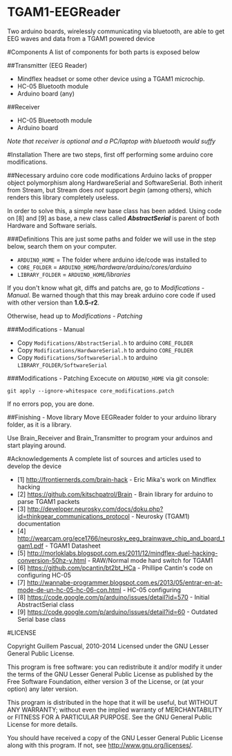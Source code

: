 TGAM1-EEGReader
===============

Two arduino boards, wirelessly communicating via bluetooth, are able to get EEG waves and data from a TGAM1 powered device


#Components
A list of components for both parts is exposed below

##Transmitter (EEG Reader)
* Mindflex headset or some other device using a TGAM1 microchip.
* HC-05 Bluetooth module
* Arduino board (any)

##Receiver
* HC-05 Blueetooth module
* Arduino board 
 
_Note that receiver is optional and a PC/laptop with bluetooth would suffy_

#Installation
There are two steps, first off performing some arduino core modifications.

##Necessary arduino core code modifications
Arduino lacks of propper object polymorphism along HardwareSerial and SoftwareSerial. Both inherit from Stream, but Stream does *not* support _begin_ (among others), which renders this library completely useless.

In order to solve this, a simple new base class has been added. Using code on [8] and [9] as base, a new class called **_AbstractSerial_** is parent of both Hardware and Software serials.

###Definitions
This are just some paths and folder we will use in the step below, search them on your computer.

* ``ARDUINO_HOME`` = The folder where arduino ide/code was installed to
* ``CORE_FOLDER`` = ``ARDUINO_HOME``*/hardware/arduino/cores/arduino*
* ``LIBRARY_FOLDER`` = ``ARDUINO_HOME``*/libraries*

If you don't know what git, diffs and patchs are, go to *Modifications - Manual*. Be warned though that this may break arduino core code if used with other version than **1.0.5-r2**. 

Otherwise, head up to *Modifications - Patching*

###Modifications - Manual
* Copy ``Modifications/AbstractSerial.h`` to arduino ``CORE_FOLDER``
* Copy ``Modifications/HardwareSerial.h`` to arduino ``CORE_FOLDER``
* Copy ``Modifications/SoftwareSerial.h`` to arduino ``LIBRARY_FOLDER/SoftwareSerial``


###Modifications - Patching
Excecute on ``ARDUINO_HOME`` via git console: 
```
git apply --ignore-whitespace core_modifications.patch
```
If no errors pop, you are done.

##Finishing - Move library
Move EEGReader folder to your arduino library folder, as it is a library.

Use Brain_Receiver and Brain_Transmitter to program your arduinos and start playing around.


#Acknowledgements
A complete list of sources and articles used to develop the device

* [1] http://frontiernerds.com/brain-hack - Eric Mika's work on Mindflex hacking
* [2] https://github.com/kitschpatrol/Brain - Brain library for arduino to parse TGAM1 packets
* [3] http://developer.neurosky.com/docs/doku.php?id=thinkgear_communications_protocol - Neurosky (TGAM1) documentation
* [4] http://wearcam.org/ece1766/neurosky_eeg_brainwave_chip_and_board_tgam1.pdf - TGAM1 Datasheet
* [5] http://morloklabs.blogspot.com.es/2011/12/mindflex-duel-hacking-conversion-50hz-y.html - RAW/Normal mode hard switch for TGAM1
* [6] https://github.com/pcantin/bt2bt_HCa - Phillipe Cantin's code on configuring HC-05
* [7] http://wannabe-programmer.blogspot.com.es/2013/05/entrar-en-at-mode-de-un-hc-05-hc-06-con.html - HC-05 configuring
* [8] https://code.google.com/p/arduino/issues/detail?id=570 - Initial AbstractSerial class
* [9] https://code.google.com/p/arduino/issues/detail?id=60 - Outdated Serial base class

#LICENSE

Copyright Guillem Pascual, 2010-2014 Licensed under the GNU Lesser General Public License.

This program is free software: you can redistribute it and/or modify it under the terms of the GNU Lesser General Public License as published by the Free Software Foundation, either version 3 of the License, or (at your option) any later version.

This program is distributed in the hope that it will be useful, but WITHOUT ANY WARRANTY; without even the implied warranty of MERCHANTABILITY or FITNESS FOR A PARTICULAR PURPOSE. See the GNU General Public License for more details.

You should have received a copy of the GNU Lesser General Public License along with this program. If not, see http://www.gnu.org/licenses/.
